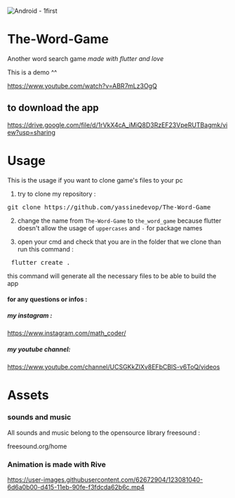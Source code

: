 
![Android - 1first](https://user-images.githubusercontent.com/62672904/123085228-e9665200-d419-11eb-9598-35dafa99a403.png)


# The-Word-Game
Another word search game *made with flutter and love*


This is a demo ^^

  https://www.youtube.com/watch?v=ABR7mLz3OgQ

## to download the app

https://drive.google.com/file/d/1rVkX4cA_iMiQ8D3RzEF23VpeRUTBagmk/view?usp=sharing


# Usage
This is the usage if you want to clone game's files to your pc

1. try to clone my repository :
<pre>
git clone https://github.com/yassinedevop/The-Word-Game
</pre>

2. change the name from `The-Word-Game` to `the_word_game` because flutter doesn't allow the usage of `uppercases` and `-` for package names

3. open your cmd and check that you are in the folder that we clone than run this command :
<pre> flutter create . </pre>
 
this command will generate all the necessary files to be able to build the app

#### for any questions or infos :
##### my instagram :

https://www.instagram.com/math_coder/

##### my youtube channel:

https://www.youtube.com/channel/UCSGKkZlXv8EFbCBlS-v6ToQ/videos

# Assets
### sounds and music
All sounds and music belong to the opensource library freesound :

freesound.org/home

### Animation is made with Rive
https://user-images.githubusercontent.com/62672904/123081040-6d6a0b00-d415-11eb-90fe-f3fdcda62b6c.mp4

